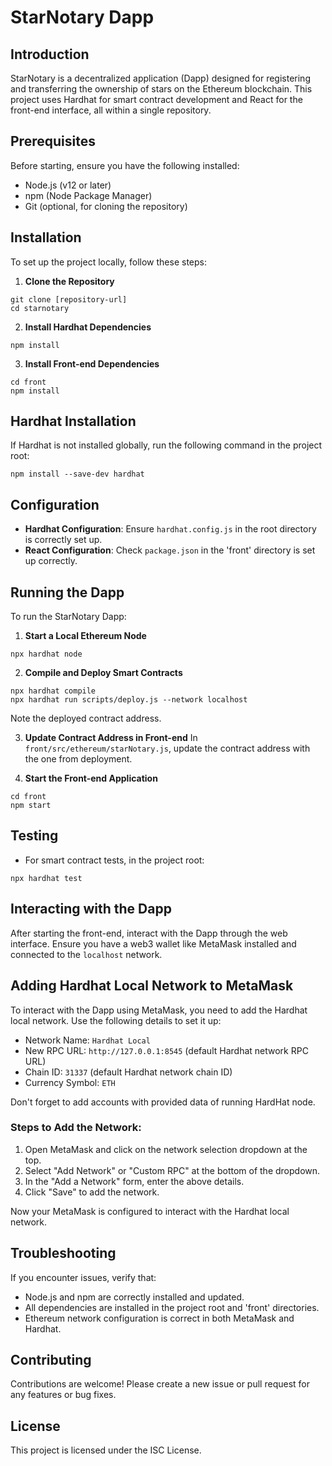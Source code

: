 # StarNotary Dapp

## Introduction
StarNotary is a decentralized application (Dapp) designed for registering and transferring the ownership of stars on the Ethereum blockchain. This project uses Hardhat for smart contract development and React for the front-end interface, all within a single repository.

## Prerequisites
Before starting, ensure you have the following installed:
- Node.js (v12 or later)
- npm (Node Package Manager)
- Git (optional, for cloning the repository)

## Installation
To set up the project locally, follow these steps:

1. **Clone the Repository**
```
git clone [repository-url]
cd starnotary
```

2. **Install Hardhat Dependencies**

```
npm install
```

3. **Install Front-end Dependencies**

```
cd front
npm install
```


## Hardhat Installation
If Hardhat is not installed globally, run the following command in the project root:

```
npm install --save-dev hardhat
```


## Configuration
- **Hardhat Configuration**: Ensure `hardhat.config.js` in the root directory is correctly set up.
- **React Configuration**: Check `package.json` in the 'front' directory is set up correctly.

## Running the Dapp
To run the StarNotary Dapp:

1. **Start a Local Ethereum Node**
```
npx hardhat node
```

2. **Compile and Deploy Smart Contracts**
```
npx hardhat compile
npx hardhat run scripts/deploy.js --network localhost
```

Note the deployed contract address.

3. **Update Contract Address in Front-end**
In `front/src/ethereum/starNotary.js`, update the contract address with the one from deployment.

4. **Start the Front-end Application**
```
cd front
npm start
```


## Testing
- For smart contract tests, in the project root:
```
npx hardhat test
```


## Interacting with the Dapp
After starting the front-end, interact with the Dapp through the web interface. Ensure you have a web3 wallet like MetaMask installed and connected to the `localhost` network.

## Adding Hardhat Local Network to MetaMask
To interact with the Dapp using MetaMask, you need to add the Hardhat local network. Use the following details to set it up:

- Network Name: `Hardhat Local`
- New RPC URL: `http://127.0.0.1:8545` (default Hardhat network RPC URL)
- Chain ID: `31337` (default Hardhat network chain ID)
- Currency Symbol: `ETH`

Don't forget to add accounts with provided data of running HardHat node.

### Steps to Add the Network:
1. Open MetaMask and click on the network selection dropdown at the top.
2. Select "Add Network" or "Custom RPC" at the bottom of the dropdown.
3. In the "Add a Network" form, enter the above details.
4. Click "Save" to add the network.

Now your MetaMask is configured to interact with the Hardhat local network.

## Troubleshooting
If you encounter issues, verify that:
- Node.js and npm are correctly installed and updated.
- All dependencies are installed in the project root and 'front' directories.
- Ethereum network configuration is correct in both MetaMask and Hardhat.

## Contributing
Contributions are welcome! Please create a new issue or pull request for any features or bug fixes.

## License
This project is licensed under the ISC License.
